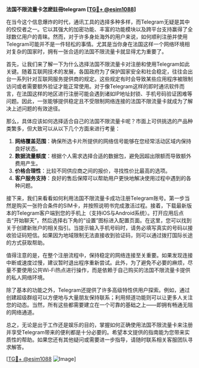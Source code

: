 **法国不限流量卡怎麽註冊telegram [[TG💪+ @esim1088](https://t.me/s/esim1088)]**

在当今这个信息爆炸的时代，通讯工具的选择多种多样，而Telegram无疑是其中的佼佼者之一。它以其强大的加密功能、丰富的功能模块以及跨平台支持赢得了全球数亿用户的青睐。然而，对于许多身处海外的用户来说，如何顺利注册并使用Telegram可能并不是一件轻松的事情。尤其是当你身在法国这样一个网络环境相对复杂的国家时，拥有一张合适的法国不限流量卡就显得尤为重要了。

首先，让我们来了解一下为什么选择法国不限流量卡对注册和使用Telegram如此关键。随着互联网技术的发展，各国政府为了保护国家安全和社会稳定，往往会出台一系列针对互联网服务提供商的规定。这些规定有时会导致某些应用程序被限制访问或者需要额外验证才能正常使用。对于像Telegram这样的即时通讯软件而言，在法国这样的地区进行注册可能会遇到诸如IP地址封锁、手机号码验证困难等问题。因此，一张能够提供稳定且不受限制网络连接的法国不限流量卡就成为了解决上述问题的有效途径。

那么，具体应该如何选择适合自己的法国不限流量卡呢？市面上可供挑选的产品种类繁多，但大致可以从以下几个方面来进行考量：

1. **网络覆盖范围**：确保所选卡片所提供的网络信号能够在您经常活动区域内保持良好状态。
2. **数据流量额度**：根据个人需求选择合适的数据包，避免因超出限额而导致额外费用产生。
3. **价格合理性**：比较不同供应商之间的报价，寻找性价比最高的选项。
4. **客户服务支持**：良好的售后保障可以帮助用户更快地解决使用过程中遇到的各种问题。

接下来，我们来看看如何利用法国不限流量卡成功注册Telegram账号。第一步当然是购买一张符合条件的SIM卡，并按照说明书完成激活过程。接着，下载最新版本的Telegram客户端到您的手机上（支持iOS与Android系统）。打开应用后点击“开始聊天”，然后选择右下角的“设置”图标进入配置页面。在这里，您可以找到关于创建新账户的相关指引。当提示输入手机号码时，请务必填写真实的号码以接收验证码短信。如果因为地域限制无法直接收到验证码，则可以通过拨打国际长途的方式获取帮助。

值得注意的是，在整个注册流程中，保持稳定的网络连接至关重要。如果发现连接中断或速度过慢，建议暂时退出程序重新尝试。此外，为了避免不必要的麻烦，尽量不要使用公共Wi-Fi热点进行操作，而是依赖于自己购买的法国不限流量卡提供的私人网络环境。

除了基本的功能之外，Telegram还提供了许多高级特性供用户探索。例如，通过创建超级群组可以方便地与大量朋友保持联系；利用频道功能则可以让更多人关注您的动态。当然，所有这些都需要建立在一个可靠的基础之上——即拥有畅通无阻的网络通道。

总之，无论是出于工作还是娱乐的目的，掌握如何正确使用法国不限流量卡来注册并享受Telegram带来的便利都是十分必要的。希望本文提供的指南能为您带来实质性的帮助。如果您还有其他疑问或需要进一步指导，请随时联系相关客服团队寻求解答。

[[TG💪+ @esim1088](https://t.me/s/esim1088) ![Image](https://i.postimg.cc/4NQfJmqS/Snipaste-2025-05-13-00-14-12.png)]
